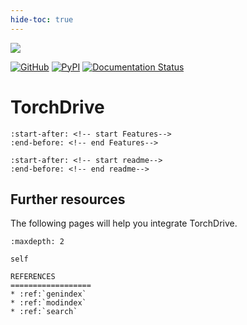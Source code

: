 ```yaml
---
hide-toc: true
---
```


![](../images/iai-drive.gif)

[pypi-badge]: https://badge.fury.io/py/invertedai.svg
[pypi-link]: https://pypi.org/project/torchdrivesim/  
[colab-badge]: https://colab.research.google.com/assets/colab-badge.svg
[github-badge]: https://badgen.net/badge/icon/github?icon=github&label
[github-link]: https://github.com/inverted-ai/torchdrivesim/
[![GitHub][github-badge]][github-link]
[![PyPI][pypi-badge]][pypi-link]
[![Documentation Status](https://readthedocs.org/projects/torchdrivesim/badge/?version=latest)](https://readthedocs.org/projects/torchdrivesim/badge/?version=latest)
# TorchDrive
```{include} ../../README.md
:start-after: <!-- start Features-->
:end-before: <!-- end Features-->
```
```{include} ../../README.md
:start-after: <!-- start readme-->
:end-before: <!-- end readme-->
```

## Further resources
The following pages will help you integrate TorchDrive.

```{toctree}
:maxdepth: 2

self
```

```{eval-rst}
REFERENCES
==================
* :ref:`genindex`
* :ref:`modindex`
* :ref:`search`
```
